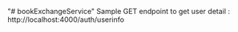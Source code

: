 "# bookExchangeService" 
Sample GET endpoint to get user detail : http://localhost:4000/auth/userinfo
